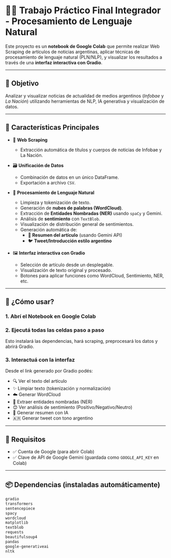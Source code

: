 # 🧠📰 Trabajo Práctico Final Integrador - Procesamiento de Lenguaje Natural

Este proyecto es un **notebook de Google Colab** que permite realizar Web Scraping de artículos de noticias argentinas, aplicar técnicas de procesamiento de lenguaje natural (PLN/NLP), y visualizar los resultados a través de una **interfaz interactiva con Gradio**.

---

## 🎯 Objetivo

Analizar y visualizar noticias de actualidad de medios argentinos (*Infobae* y *La Nación*) utilizando herramientas de NLP, IA generativa y visualización de datos.

---

## 🚀 Características Principales

- 📰 **Web Scraping**
  - Extracción automática de títulos y cuerpos de noticias de Infobae y La Nación.

- 🗃️ **Unificación de Datos**
  - Combinación de datos en un único DataFrame.
  - Exportación a archivo `CSV`.

- 🧹 **Procesamiento de Lenguaje Natural**
  - Limpieza y tokenización de texto.
  - Generación de **nubes de palabras (WordCloud)**.
  - Extracción de **Entidades Nombradas (NER)** usando `spaCy` y Gemini.
  - Análisis de **sentimiento** con `TextBlob`.
  - Visualización de distribución general de sentimientos.
  - Generación automática de:
    - 📄 **Resumen del artículo** (usando Gemini API)
    - 🐦 **Tweet/Introducción estilo argentino**

- 🖼️ **Interfaz interactiva con Gradio**
  - Selección de artículo desde un desplegable.
  - Visualización de texto original y procesado.
  - Botones para aplicar funciones como WordCloud, Sentimiento, NER, etc.

---

## 🧪 ¿Cómo usar?

### 1. Abrí el Notebook en Google Colab

### 2. Ejecutá todas las celdas paso a paso
Esto instalará las dependencias, hará scraping, preprocesará los datos y abrirá Gradio.

### 3. Interactuá con la interfaz
Desde el link generado por Gradio podés:

- 🔍 Ver el texto del artículo
- ✨ Limpiar texto (tokenización y normalización)
- ☁️ Generar WordCloud
- 📍 Extraer entidades nombradas (NER)
- 😊 Ver análisis de sentimiento (Positivo/Negativo/Neutro)
- 🧠 Generar resumen con IA
- 🇦🇷 Generar tweet con tono argentino

---

## 🔐 Requisitos

- ✅ Cuenta de Google (para abrir Colab)
- ✅ Clave de API de Google Gemini (guardada como `GOOGLE_API_KEY` en Colab)

---

## 📦 Dependencias (instaladas automáticamente)

```bash
gradio
transformers
sentencepiece
spacy
wordcloud
matplotlib
textblob
requests
beautifulsoup4
pandas
google-generativeai
nltk
